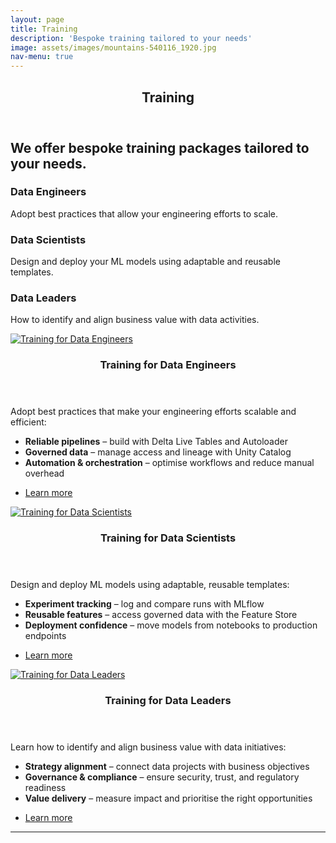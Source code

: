 ```yaml
---
layout: page
title: Training
description: 'Bespoke training tailored to your needs'
image: assets/images/mountains-540116_1920.jpg
nav-menu: true
---
```


<!-- Main -->
<div id="main" class="alt">

<!-- One -->
<section id="one">
	<div class="inner">
		<header class="major">
			<h1>Training</h1>
		</header>

<!-- Content -->
<h2 id="content">We offer bespoke training packages tailored to your needs.</h2>
<p></p>
<div class="row">
	<div class="4u 12u$(medium)">
		<h3>Data Engineers</h3>
		<p>Adopt best practices that allow your engineering efforts to scale.</p>
	</div>
	<div class="4u 12u$(medium)">
		<h3>Data Scientists</h3>
		<p>Design and deploy your ML models using adaptable and reusable templates.</p>
	</div>
	<div class="4u$ 12u$(medium)">
		<h3>Data Leaders</h3>
		<p>How to identify and align business value with data activities.</p>
	</div>
</div>




<section>
	<a href="generic.html" class="image">
		<img src="{% link assets/images/training-engineers.jpg %}" alt="Training for Data Engineers" data-position="center center" />
	</a>
	<div class="content">
		<div class="inner">
			<header class="major">
				<h3>Training for Data Engineers</h3>
			</header>
			<p>Adopt best practices that make your engineering efforts scalable and efficient:</p>
			<ul>
				<li><strong>Reliable pipelines</strong> – build with Delta Live Tables and Autoloader</li>
				<li><strong>Governed data</strong> – manage access and lineage with Unity Catalog</li>
				<li><strong>Automation & orchestration</strong> – optimise workflows and reduce manual overhead</li>
			</ul>
			<ul class="actions">
				<li><a href="generic.html" class="button">Learn more</a></li>
			</ul>
		</div>
	</div>
</section>

<section>
	<a href="generic.html" class="image">
		<img src="{% link assets/images/training-scientists.jpg %}" alt="Training for Data Scientists" data-position="center center" />
	</a>
	<div class="content">
		<div class="inner">
			<header class="major">
				<h3>Training for Data Scientists</h3>
			</header>
			<p>Design and deploy ML models using adaptable, reusable templates:</p>
			<ul>
				<li><strong>Experiment tracking</strong> – log and compare runs with MLflow</li>
				<li><strong>Reusable features</strong> – access governed data with the Feature Store</li>
				<li><strong>Deployment confidence</strong> – move models from notebooks to production endpoints</li>
			</ul>
			<ul class="actions">
				<li><a href="generic.html" class="button">Learn more</a></li>
			</ul>
		</div>
	</div>
</section>

<section>
	<a href="generic.html" class="image">
		<img src="{% link assets/images/training-leaders.jpg %}" alt="Training for Data Leaders" data-position="center center" />
	</a>
	<div class="content">
		<div class="inner">
			<header class="major">
				<h3>Training for Data Leaders</h3>
			</header>
			<p>Learn how to identify and align business value with data initiatives:</p>
			<ul>
				<li><strong>Strategy alignment</strong> – connect data projects with business objectives</li>
				<li><strong>Governance & compliance</strong> – ensure security, trust, and regulatory readiness</li>
				<li><strong>Value delivery</strong> – measure impact and prioritise the right opportunities</li>
			</ul>
			<ul class="actions">
				<li><a href="generic.html" class="button">Learn more</a></li>
			</ul>
		</div>
	</div>
</section>




<hr class="major" />
